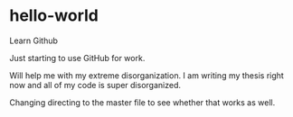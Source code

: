 # hello-world
Learn Github

Just starting to use GitHub for work.

Will help me with my extreme disorganization.  I am writing my thesis right now and all of my code is super disorganized. 

Changing directing to the master file to see whether that works as well. 
